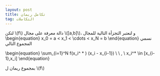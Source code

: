 ```yaml
---
layout: post
title: تكامل ريمان
tag: التكاملات
---
```



لتكن \\(f\\) دالة معرفة على مجال \\([a,b]\\)، و لنعتبر التجزأة  التالية للمجال
\begin{equation}
x_0 = a < x_1 < \cdots < x_N = b
\end{equation}
 نسمي المجموع التالي
 
\begin{equation}
\sum_{i=1}^N f(x_i^ * ) (x_i - x_{i-1}) \ \ , \ x_i^* \in [x_{i-1},x_i]
\end{equation}

 بمجموع ريمان ل \\(f\\)


<div class="sage">
  <script type="text/x-sage">
f(x) = sqrt(x) ### The function.
a = 1 ### The lower bound.
b = 9 ### The upper bound.
n = 4 ### The number of rectangles.
t = 0 ### 0 for a left Riemann sum, 1 for a right one, 0.5 for a middle one.
###############################################################################################
I = integral(f(x), x, a, b).n()
delta = (b-a)/n; tdelta = t*delta; xk = a; L = []; S = 0
for k in range(n):
    L = L + [(xk, 0)]
    y = f(xk+tdelta)
    S = S + y
    L = L + [(xk,y)]
    xk = xk + delta
    L = L + [(xk, y)]
S = delta*S.n()
pretty_print('Integral = %s'%I)
pretty_print('Riemann Sum = %s'%S)
L = L + [(xk,0)]
G = plot(f(x), (x, a-1, b+1), color = 'red', thickness = 1)
G = G + plot(f(x), (x, a, b), color = 'green', thickness = 1, fill = true, fillcolor = 'grey')
G = G + polygon(L, edgecolor = 'black', rgbcolor = (t,t^2,1-t))
G.show(aspect_ratio = 'automatic')
  </script>
</div>






